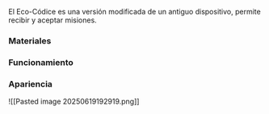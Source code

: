El Eco-Códice es una versión modificada de un antiguo dispositivo, permite recibir y aceptar misiones.
### Materiales
### Funcionamiento
### Apariencia
![[Pasted image 20250619192919.png]]